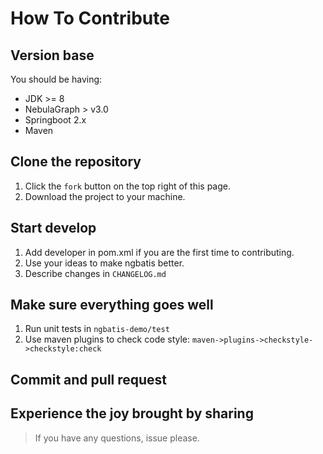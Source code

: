 # How To Contribute

## Version base
You should be having:
- JDK >= 8
- NebulaGraph > v3.0
- Springboot 2.x
- Maven

## Clone the repository
1. Click the `fork` button on the top right of this page.
2. Download the project to your machine.

## Start develop
1. Add developer in pom.xml if you are the first time to contributing.
2. Use your ideas to make ngbatis better.
3. Describe changes in `CHANGELOG.md`

## Make sure everything goes well
1. Run unit tests in `ngbatis-demo/test`
2. Use maven plugins to check code style: `maven->plugins->checkstyle->checkstyle:check`

## Commit and pull request

## Experience the joy brought by sharing

> If you have any questions, issue please.